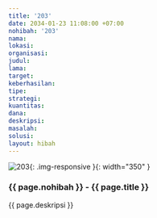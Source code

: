 ```yaml
---
title: '203'
date: 2034-01-23 11:08:00 +07:00
nohibah: '203'
nama: 
lokasi: 
organisasi: 
judul: 
lama: 
target: 
keberhasilan: 
tipe: 
strategi: 
kuantitas: 
dana: 
deskripsi: 
masalah: 
solusi: 
layout: hibah
---
```


![203](/static/img/hibahcms/203.png){: .img-responsive }{: width="350" }

### {{ page.nohibah }} - {{ page.title }}

{{ page.deskripsi }}
